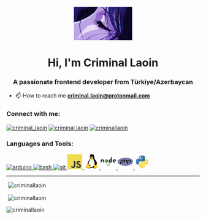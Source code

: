 <p align="center"><img src="https://raw.githubusercontent.com/CriminalLaoin/CL/main/Anime-Girl-Eye.gif" width="30%" height="auto"/></p>

<h1 align="center">Hi, I'm Criminal Laoin</h1>
<h3 align="center">A passionate frontend developer from Türkiye/Azerbaycan</h3>

- 📫 How to reach me **criminal.laoin@protonmail.com**

<h3 align="left">Connect with me:</h3>
<p align="left">
<a href="https://twitter.com/criminal_laoin" target="blank"><img align="center" src="https://raw.githubusercontent.com/rahuldkjain/github-profile-readme-generator/master/src/images/icons/Social/twitter.svg" alt="criminal_laoin" height="30" width="40" /></a>
<a href="https://instagram.com/criminal.laoin" target="blank"><img align="center" src="https://raw.githubusercontent.com/rahuldkjain/github-profile-readme-generator/master/src/images/icons/Social/instagram.svg" alt="criminal.laoin" height="30" width="40" /></a>
<a href="https://discord.gg/criminallaoin" target="blank"><img align="center" src="https://raw.githubusercontent.com/rahuldkjain/github-profile-readme-generator/master/src/images/icons/Social/discord.svg" alt="criminallaoin" height="30" width="40" /></a>
</p>

<h3 align="left">Languages and Tools:</h3>
<p align="left"> <a href="https://www.arduino.cc/" target="_blank" rel="noreferrer"> <img src="https://cdn.worldvectorlogo.com/logos/arduino-1.svg" alt="arduino" width="40" height="40"/> </a> <a href="https://www.gnu.org/software/bash/" target="_blank" rel="noreferrer"> <img src="https://www.vectorlogo.zone/logos/gnu_bash/gnu_bash-icon.svg" alt="bash" width="40" height="40"/> </a> <a href="https://git-scm.com/" target="_blank" rel="noreferrer"> <img src="https://www.vectorlogo.zone/logos/git-scm/git-scm-icon.svg" alt="git" width="40" height="40"/> </a> <a href="https://developer.mozilla.org/en-US/docs/Web/JavaScript" target="_blank" rel="noreferrer"> <img src="https://raw.githubusercontent.com/devicons/devicon/master/icons/javascript/javascript-original.svg" alt="javascript" width="40" height="40"/> </a> <a href="https://www.linux.org/" target="_blank" rel="noreferrer"> <img src="https://raw.githubusercontent.com/devicons/devicon/master/icons/linux/linux-original.svg" alt="linux" width="40" height="40"/> </a> <a href="https://nodejs.org" target="_blank" rel="noreferrer"> <img src="https://raw.githubusercontent.com/devicons/devicon/master/icons/nodejs/nodejs-original-wordmark.svg" alt="nodejs" width="40" height="40"/> </a> <a href="https://www.php.net" target="_blank" rel="noreferrer"> <img src="https://raw.githubusercontent.com/devicons/devicon/master/icons/php/php-original.svg" alt="php" width="40" height="40"/> </a> <a href="https://www.python.org" target="_blank" rel="noreferrer"> <img src="https://raw.githubusercontent.com/devicons/devicon/master/icons/python/python-original.svg" alt="python" width="40" height="40"/> </a> </p>


---



<p>&nbsp;<img align="center" src="https://github-readme-stats.vercel.app/api?username=criminallaoin&&theme=vision-friendly-dark" alt="criminallaoin" /></p>



<p>&nbsp;<img align="center" src="https://github-readme-streak-stats.herokuapp.com/?user=criminallaoin&theme=vision-friendly-dark" alt="criminallaoin" /></p>



<p><img align="left" src="https://github-readme-stats.vercel.app/api/top-langs?username=criminallaoin&show_icons=true&locale=en&layout=compact&theme=vision-friendly-dark" alt="criminallaoin" /></p>
